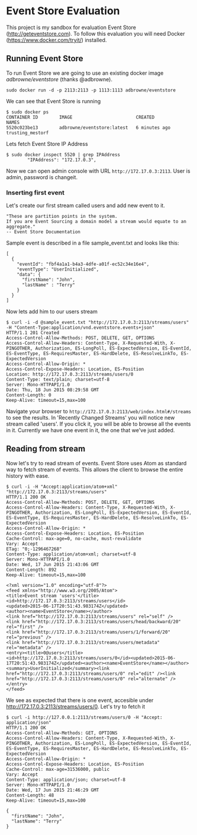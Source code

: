 # Event Store Evaluation

This project is my sandbox for evaluation Event Store (http://geteventstore.com).
To follow this evaluation you will need Docker (https://www.docker.com/tryit/) installed. 

## Running Event Store

To run Event Store we are going to use an existing docker image *adbrowne/eventstore* (thanks @adbrowne). 

```sudo docker run -d -p 2113:2113 -p 1113:1113 adbrowne/eventstore```

We can see that Event Store is running

```
$ sudo docker ps
CONTAINER ID        IMAGE                        CREATED             NAMES
5520c023be13        adbrowne/eventstore:latest   6 minutes ago       trusting_mestorf
```

Lets fetch Event Store IP Address

```
$ sudo docker inspect 5520 | grep IPAddress
        "IPAddress": "172.17.0.3",
```

Now we can open admin console with URL ```http://172.17.0.3:2113```. User is admin, password is changeit.

### Inserting first event

Let's create our first stream called users and add new event to it.

    "These are partition points in the system.
    If you are Event Sourcing a domain model a stream would equate to an aggregate."
    -- Event Store Documentation
	
Sample event is described in a file sample_event.txt and looks like this:

```
[
  {
    "eventId": "fbf4a1a1-b4a3-4dfe-a01f-ec52c34e16e4",
    "eventType": "UserInitialized",
    "data": {
      "firstName": "John",
      "lastName" : "Terry"
    }
  }
]
```

Now lets add him to our users stream

```
$ curl -i -d @sample_event.txt "http://172.17.0.3:2113/streams/users" -H "Content-Type:application/vnd.eventstore.events+json"
HTTP/1.1 201 Created
Access-Control-Allow-Methods: POST, DELETE, GET, OPTIONS
Access-Control-Allow-Headers: Content-Type, X-Requested-With, X-PINGOTHER, Authorization, ES-LongPoll, ES-ExpectedVersion, ES-EventId, ES-EventType, ES-RequiresMaster, ES-HardDelete, ES-ResolveLinkTo, ES-ExpectedVersion
Access-Control-Allow-Origin: *
Access-Control-Expose-Headers: Location, ES-Position
Location: http://172.17.0.3:2113/streams/users/0
Content-Type: text/plain; charset=utf-8
Server: Mono-HTTPAPI/1.0
Date: Thu, 18 Jun 2015 08:29:58 GMT
Content-Length: 0
Keep-Alive: timeout=15,max=100
```

Navigate your browser to ```http://172.17.0.3:2113/web/index.html#/streams``` to see the results. In 'Recently Changed Streams' you will notice new stream called 'users'. If you click it, you will be able to browse all the events in it. Currently we have one event in it, the one that we've just added.

## Reading from stream

Now let's try to read stream of events. Event Store uses Atom as standard way to fetch stream of events. This allows the client to browse the entire history with ease.

```
$ curl -i -H "Accept:application/atom+xml" "http://172.17.0.3:2113/streams/users"
HTTP/1.1 200 OK
Access-Control-Allow-Methods: POST, DELETE, GET, OPTIONS
Access-Control-Allow-Headers: Content-Type, X-Requested-With, X-PINGOTHER, Authorization, ES-LongPoll, ES-ExpectedVersion, ES-EventId, ES-EventType, ES-RequiresMaster, ES-HardDelete, ES-ResolveLinkTo, ES-ExpectedVersion
Access-Control-Allow-Origin: *
Access-Control-Expose-Headers: Location, ES-Position
Cache-Control: max-age=0, no-cache, must-revalidate
Vary: Accept
ETag: "0;-1296467268"
Content-Type: application/atom+xml; charset=utf-8
Server: Mono-HTTPAPI/1.0
Date: Wed, 17 Jun 2015 21:43:06 GMT
Content-Length: 892
Keep-Alive: timeout=15,max=100

<?xml version="1.0" encoding="utf-8"?>
<feed xmlns="http://www.w3.org/2005/Atom">
<title>Event stream 'users'</title>
<id>http://172.17.0.3:2113/streams/users</id>
<updated>2015-06-17T20:51:43.983174Z</updated>
<author><name>EventStore</name></author>
<link href="http://172.17.0.3:2113/streams/users" rel="self" />
<link href="http://172.17.0.3:2113/streams/users/head/backward/20" rel="first" />
<link href="http://172.17.0.3:2113/streams/users/1/forward/20" rel="previous" />
<link href="http://172.17.0.3:2113/streams/users/metadata" rel="metadata" />
<entry><title>0@users</title><id>http://172.17.0.3:2113/streams/users/0</id><updated>2015-06-17T20:51:43.983174Z</updated><author><name>EventStore</name></author><summary>UserInitialized</summary><link href="http://172.17.0.3:2113/streams/users/0" rel="edit" /><link href="http://172.17.0.3:2113/streams/users/0" rel="alternate" /></entry>
</feed>
```

We see as expected that there is one event, accesible under http://172.17.0.3:2113/streams/users/0. Let's try to fetch it

```
$ curl -i http://127.0.0.1:2113/streams/users/0 -H "Accept: application/json"
HTTP/1.1 200 OK
Access-Control-Allow-Methods: GET, OPTIONS
Access-Control-Allow-Headers: Content-Type, X-Requested-With, X-PINGOTHER, Authorization, ES-LongPoll, ES-ExpectedVersion, ES-EventId, ES-EventType, ES-RequiresMaster, ES-HardDelete, ES-ResolveLinkTo, ES-ExpectedVersion
Access-Control-Allow-Origin: *
Access-Control-Expose-Headers: Location, ES-Position
Cache-Control: max-age=31536000, public
Vary: Accept
Content-Type: application/json; charset=utf-8
Server: Mono-HTTPAPI/1.0
Date: Wed, 17 Jun 2015 21:46:29 GMT
Content-Length: 48
Keep-Alive: timeout=15,max=100

{
  "firstName": "John",
  "lastName": "Terry"
}
```
